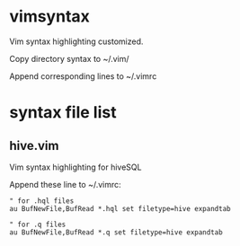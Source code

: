 # vimsyntax
Vim syntax highlighting customized.

Copy directory syntax to ~/.vim/

Append corresponding lines to ~/.vimrc


syntax file list
========

## hive.vim

Vim syntax highlighting for hiveSQL

Append these line to ~/.vimrc:

```
" for .hql files
au BufNewFile,BufRead *.hql set filetype=hive expandtab

" for .q files
au BufNewFile,BufRead *.q set filetype=hive expandtab
```
